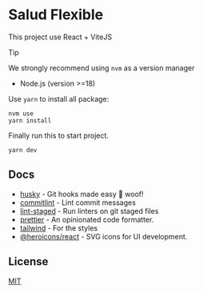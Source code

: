 # Salud Flexible

This project use React + ViteJS

> [!TIP]
> We strongly recommend using `nvm` as a version manager

- Node.js (version >=18)

Use `yarn` to install all package:

```console
nvm use
yarn install
```

Finally run this to start project.

```console
yarn dev
```

## Docs

- [husky](https://github.com/typicode/husky) - Git hooks made easy 🐶 woof!
- [commitlint](https://github.com/conventional-changelog/commitlint) - Lint commit messages
- [lint-staged](https://github.com/lint-staged/lint-staged) - Run linters on git staged files
- [prettier](https://github.com/prettier/prettier) - An opinionated code formatter.
- [tailwind](https://tailwindcss.com/docs/guides/vite) - For the styles
- [@heroicons/react](https://github.com/tailwindlabs/heroicons) - SVG icons for UI development.

## License

[MIT](LICENSE)
